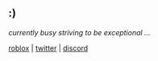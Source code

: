 ## :)

_currently busy striving to be exceptional ..._

[roblox](https://www.roblox.com/users/76163117/profile) | [twitter](https://twitter.com/iamshabbs15) | [discord](shabbs15#1592)


